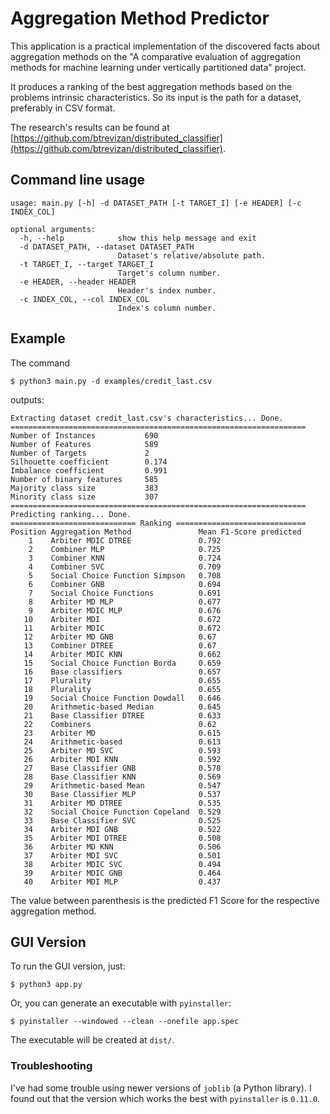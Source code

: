 # Aggregation Method Predictor
This application is a practical implementation of the 
discovered facts about aggregation methods on the 
"A comparative evaluation of aggregation methods for 
machine learning under vertically partitioned data" 
project.

It produces a ranking of the best aggregation methods 
based on the problems intrinsic characteristics.
So its input is the path for a dataset, preferably in 
CSV format.

The research's results can be found at 
[https://github.com/btrevizan/distributed_classifier](https://github.com/btrevizan/distributed_classifier).


## Command line usage
```
usage: main.py [-h] -d DATASET_PATH [-t TARGET_I] [-e HEADER] [-c INDEX_COL]

optional arguments:
  -h, --help            show this help message and exit
  -d DATASET_PATH, --dataset DATASET_PATH
                        Dataset's relative/absolute path.
  -t TARGET_I, --target TARGET_I
                        Target's column number.
  -e HEADER, --header HEADER
                        Header's index number.
  -c INDEX_COL, --col INDEX_COL
                        Index's column number.
```

## Example
The command
```
$ python3 main.py -d examples/credit_last.csv
```
outputs:
```
Extracting dataset credit_last.csv's characteristics... Done.
==================================================================
Number of Instances           690
Number of Features            589
Number of Targets             2
Silhouette coefficient        0.174
Imbalance coefficient         0.991
Number of binary features     585
Majority class size           383
Minority class size           307
==================================================================
Predicting ranking... Done.
============================ Ranking =============================
Position Aggregation Method               Mean F1-Score predicted
    1    Arbiter MDIC DTREE               0.792
    2    Combiner MLP                     0.725
    3    Combiner KNN                     0.724
    4    Combiner SVC                     0.709
    5    Social Choice Function Simpson   0.708
    6    Combiner GNB                     0.694
    7    Social Choice Functions          0.691
    8    Arbiter MD MLP                   0.677
    9    Arbiter MDIC MLP                 0.676
   10    Arbiter MDI                      0.672
   11    Arbiter MDIC                     0.672
   12    Arbiter MD GNB                   0.67
   13    Combiner DTREE                   0.67
   14    Arbiter MDIC KNN                 0.662
   15    Social Choice Function Borda     0.659
   16    Base classifiers                 0.657
   17    Plurality                        0.655
   18    Plurality                        0.655
   19    Social Choice Function Dowdall   0.646
   20    Arithmetic-based Median          0.645
   21    Base Classifier DTREE            0.633
   22    Combiners                        0.62
   23    Arbiter MD                       0.615
   24    Arithmetic-based                 0.613
   25    Arbiter MD SVC                   0.593
   26    Arbiter MDI KNN                  0.592
   27    Base Classifier GNB              0.578
   28    Base Classifier KNN              0.569
   29    Arithmetic-based Mean            0.547
   30    Base Classifier MLP              0.537
   31    Arbiter MD DTREE                 0.535
   32    Social Choice Function Copeland  0.529
   33    Base Classifier SVC              0.525
   34    Arbiter MDI GNB                  0.522
   35    Arbiter MDI DTREE                0.508
   36    Arbiter MD KNN                   0.506
   37    Arbiter MDI SVC                  0.501
   38    Arbiter MDIC SVC                 0.494
   39    Arbiter MDIC GNB                 0.464
   40    Arbiter MDI MLP                  0.437
```
The value between parenthesis is the predicted F1 
Score for the respective aggregation method.

## GUI Version
To run the GUI version, just:
```
$ python3 app.py
```

Or, you can generate an executable with `pyinstaller`:
```
$ pyinstaller --windowed --clean --onefile app.spec
```

The executable will be created at `dist/`.

### Troubleshooting
I've had some trouble using newer versions of `joblib` (a Python library).
I found out that the version which works the best with `pyinstaller` is `0.11.0`.
